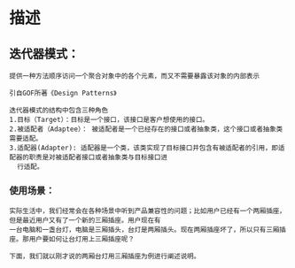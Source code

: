 
# 描述

## 迭代器模式：

    提供一种方法顺序访问一个聚合对象中的各个元素，而又不需要暴露该对象的内部表示
    
    引自GOF所著《Design Patterns》
    
    迭代器模式的结构中包含三种角色
    1.目标（Target）：目标是一个接口，该接口是客户想使用的接口。
    2.被适配者（Adaptee）： 被适配者是一个已经存在的接口或者抽象类，这个接口或者抽象类需要适配。
    3.适配器(Adapter): 适配器是一个类，该类实现了目标接口并包含有被适配者的引用，即适配器的职责是对被适配者接口或者抽象类与目标接口进
      行适配。

### 使用场景：
    实际生活中，我们经常会在各种场景中听到产品兼容性的问题；比如用户已经有一个两厢插座，但是最近用户又有了一个新的三厢插座。用户现在有
    一台电脑和一盏台灯，电脑是三厢插头，台灯是两厢插头。现在两厢插座坏了，所以只有三厢插座。那用户要如何让台灯用上三厢插座呢？
    
    下面，我们就以刚才说的两厢台灯用三厢插座为例进行阐述说明。